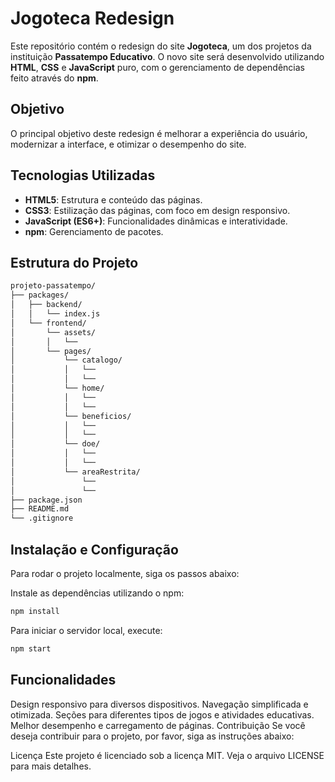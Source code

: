 # Jogoteca Redesign

Este repositório contém o redesign do site **Jogoteca**, um dos projetos da instituição **Passatempo Educativo**. O novo site será desenvolvido utilizando **HTML**, **CSS** e **JavaScript** puro, com o gerenciamento de dependências feito através do **npm**.

## Objetivo

O principal objetivo deste redesign é melhorar a experiência do usuário, modernizar a interface, e otimizar o desempenho do site.

## Tecnologias Utilizadas

- **HTML5**: Estrutura e conteúdo das páginas.
- **CSS3**: Estilização das páginas, com foco em design responsivo.
- **JavaScript (ES6+)**: Funcionalidades dinâmicas e interatividade.
- **npm**: Gerenciamento de pacotes.

## Estrutura do Projeto

```bash
projeto-passatempo/
├── packages/
│   ├── backend/
│   │   └── index.js
│   └── frontend/
│       └── assets/
│       │   └── 
│       └── pages/
│           └── catalogo/
│           │   └── 
│           │   └── 
│           └── home/
│           │   └── 
│           │   └── 
│           └── beneficios/
│           │   └── 
│           │   └── 
│           └── doe/
│           │   └── 
│           │   └── 
│           └── areaRestrita/
│               └── 
│               └── 
├── package.json
├── README.md
└── .gitignore
```

## Instalação e Configuração
Para rodar o projeto localmente, siga os passos abaixo:

Instale as dependências utilizando o npm:
```bash
npm install
```
Para iniciar o servidor local, execute:
```bash
npm start
```

## Funcionalidades
Design responsivo para diversos dispositivos.
Navegação simplificada e otimizada.
Seções para diferentes tipos de jogos e atividades educativas.
Melhor desempenho e carregamento de páginas.
Contribuição
Se você deseja contribuir para o projeto, por favor, siga as instruções abaixo:

Licença
Este projeto é licenciado sob a licença MIT. Veja o arquivo LICENSE para mais detalhes.
